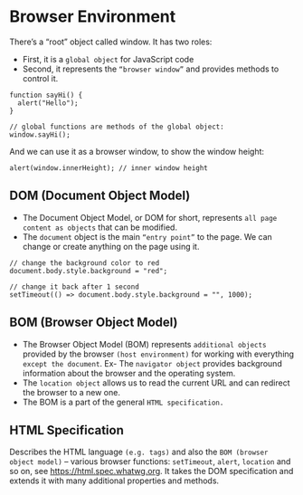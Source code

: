 # Browser Environment

There’s a “root” object called window. It has two roles:
- First, it is a `global object` for JavaScript code
- Second, it represents the `“browser window”` and provides methods to control it.

```
function sayHi() {
  alert("Hello");
}

// global functions are methods of the global object:
window.sayHi();

```
And we can use it as a browser window, to show the window height:

```
alert(window.innerHeight); // inner window height
```

## DOM (Document Object Model)

- The Document Object Model, or DOM for short, represents `all page content as objects` that can be modified.
- The `document` object is the main `“entry point”` to the page. We can change or create anything on the page using it.

```
// change the background color to red
document.body.style.background = "red";

// change it back after 1 second
setTimeout(() => document.body.style.background = "", 1000);
```

## BOM (Browser Object Model)

- The Browser Object Model (BOM) represents `additional objects` provided by the browser `(host environment)` for working with everything `except the document`.
 Ex- The `navigator object` provides background information about the browser and the operating system.
 - The `location object` allows us to read the current URL and can redirect the browser to a new one.
 - The BOM is a part of the general `HTML specification.`

 ## HTML Specification

 Describes the HTML language `(e.g. tags)` and also the `BOM (browser object model)` – various browser functions: `setTimeout`, `alert`, `location` and so on, see https://html.spec.whatwg.org. It takes the DOM specification and extends it with many additional properties and methods.